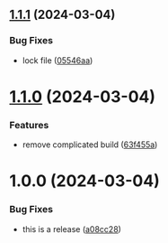 ## [1.1.1](https://github.com/efleming969/semiver-v1/compare/v1.1.0...v1.1.1) (2024-03-04)


### Bug Fixes

* lock file ([05546aa](https://github.com/efleming969/semiver-v1/commit/05546aa3b3d100bc529f3f48410ffc74b61e5896))

# [1.1.0](https://github.com/efleming969/semiver-v1/compare/v1.0.0...v1.1.0) (2024-03-04)


### Features

* remove complicated build ([63f455a](https://github.com/efleming969/semiver-v1/commit/63f455a2bf708b58549dbdd3cf9c562d137aac9a))

# 1.0.0 (2024-03-04)


### Bug Fixes

* this is a release ([a08cc28](https://github.com/efleming969/semiver-v1/commit/a08cc28627dc765f123a119c8dabed705671f0d2))
